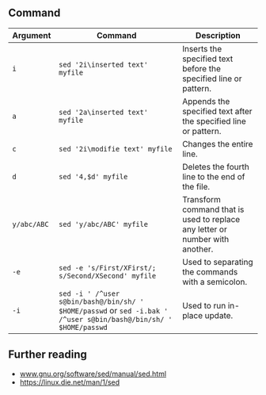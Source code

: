 ## Command
|      Argument      |                                                     Command                                                     |                Description                 |
| ------------------ | --------------------------------------------------------------------------------------------------------------- | ------------------------------------------ |
|         `i`        | `sed '2i\inserted text' myfile`  | Inserts the specified text before the specified line or pattern. |
|         `a`        | `sed '2a\inserted text' myfile`  | Appends the specified text after the specified line or pattern. |
|         `c`        | `sed '2i\modifie text' myfile` | Changes the entire line. |
|         `d`        | `sed '4,$d' myfile` | Deletes the fourth line to the end of the file. |
|     `y/abc/ABC`    | `sed 'y/abc/ABC' myfile`  | Transform command that is used to replace any letter or number with another. |
|         `-e`       | `sed -e 's/First/XFirst/; s/Second/XSecond' myfile` | Used to separating the commands with a semicolon.  |
|         `-i`       | `sed -i ' /^user s@bin/bash@/bin/sh/ ' $HOME/passwd` or `sed -i.bak ' /^user s@bin/bash@/bin/sh/ ' $HOME/passwd` | Used to run in-place update. |


## Further reading
* www.gnu.org/software/sed/manual/sed.html
* https://linux.die.net/man/1/sed